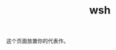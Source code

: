 ﻿---
layout: page
title: "wsh"
description: "代表作1"
header-img: "img/zhihu.jpg"
---

这个页面放置你的代表作。






